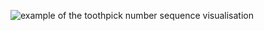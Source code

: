 ![example of the toothpick number sequence visualisation](https://i.gyazo.com/6e3db111f3a1ce5b4fa17bb626863fce.gif)